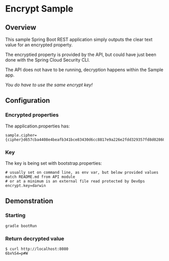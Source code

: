 # Encrypt Sample

## Overview

This sample Spring Boot REST application simply outputs the clear text value for an
encrypted property.

The encryptied property is provided by the API, but could have just been done with the 
Spring Cloud Security CLI.

The API does not have to be running, decryption happens within the Sample app.

*You do have to use the same encrypt key!*

## Configuration

### Encrypted properties

The application.properties has:

```
sample.cipher={cipher}d657cba4408e4beafb341bce83430d6cc8817e9a226e2fdd329357fd8d02860b
```

### Key

The key is being set with bootstrap.properties:

```
# usually set on command line, as env var, but below provided values match README.md from API module
# or at a minimum is an external file read protected by DevOps
encrypt.key=darwin
```

## Demonstration

### Starting

```
gradle bootRun
```

### Return decrypted value

```
$ curl http://localhost:8080
6bx%S4=p#W
```
